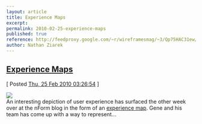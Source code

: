 ```yaml
---
layout: article
title: Experience Maps
excerpt: 
permalink: 2010-02-25-experience-maps
published: true
reference: http://feedproxy.google.com/~r/wireframesmag/~3/Qp75HAC31ew/
author: Nathan Ziarek
---
```


## [Experience Maps][0]  
\[ Posted [Thu, 25 Feb 2010 03:26:54][1] \]

[![](http://wireframes.linowski.ca/wp-content/themes/darwin/images/thumb141.jpg)][2]  
An interesting depiction of user experience has surfaced the other week over at the nForm blog in the form of an [experience map][3]. Gene and his team has come up with a way to represent...



[0]: http://feedproxy.google.com/~r/wireframesmag/~3/Qp75HAC31ew/
[1]: http://nathanziarek.tumblr.com/post/410881718
[2]: http://wireframes.linowski.ca/wp-content/themes/darwin/images/full141.png "Experience Maps"
[3]: http://nform.ca/blog/2010/02/experience-maps-cross-channel-experiences-deliverable-for-gamers